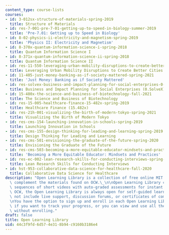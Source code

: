 ```yaml
---
content_type: course-lists
courses:
- id: 3-012sx-structure-of-materials-spring-2019
  title: Structure of Materials
- id: res-7-001-pre-7-01-getting-up-to-speed-in-biology-summer-2019
  title: 'Pre-7.01: Getting up to Speed in Biology'
- id: 8-02-physics-ii-electricity-and-magnetism-spring-2019
  title: 'Physics II: Electricity and Magnetism'
- id: 8-370x-quantum-information-science-i-spring-2018
  title: Quantum Information Science I
- id: 8-371x-quantum-information-science-ii-spring-2018
  title: Quantum Information Science II
- id: res-11-550-leveraging-urban-mobility-disruptions-to-create-better-cities-spring-2021
  title: Leveraging Urban Mobility Disruptions to Create Better Cities
- id: 11-405-just-money-banking-as-if-society-mattered-spring-2021
  title: 'Just Money: Banking as if Society Mattered'
- id: res-solvex-business-and-impact-planning-for-social-enterprises-0-solvex-summer-2021
  title: Business and Impact Planning for Social Enterprises (0.SolveX)
- id: 15-480x-the-science-and-business-of-biotechnology-fall-2021
  title: The Science and Business of Biotechnology
- id: res-15-005-healthcare-finance-15-482x-spring-2019
  title: Healthcare Finance (15.482x)
- id: res-21h-001-visualizing-the-birth-of-modern-tokyo-spring-2021
  title: Visualizing the Birth of Modern Tokyo
- id: res-cms-154-launching-innovation-in-schools-spring-2019
  title: Launching Innovation in Schools
- id: res-cms-155-design-thinking-for-leading-and-learning-spring-2019
  title: Design Thinking for Leading and Learning
- id: res-cms-501-envisioning-the-graduate-of-the-future-spring-2020
  title: Envisioning the Graduate of the Future
- id: res-cms-503-becoming-a-more-equitable-educator-mindsets-and-practices-spring-2020
  title: 'Becoming a More Equitable Educator: Mindsets and Practices'
- id: res-ec-002-lean-research-skills-for-conducting-interviews-spring-2021
  title: Lean Research Skills for Conducting Interviews
- id: hst-953-collaborative-data-science-for-healthcare-fall-2020
  title: Collaborative Data Science for Healthcare
description: "Open Learning Library is a collection of free online MIT courses that\
  \ complement the materials found on OCW.\_\n\nOpen Learning Library courses feature\
  \ sequences of short videos with auto-graded assessments for instant feedback. Like\
  \ OCW, the Open Learning Library is always open for self-guided learning, and does\
  \ not include live support, discussion forums, or certificates of completion.\_\n\
  \nYou have the option to sign up and enroll in each Open Learning Library course\
  \ if you want to track your progress, or you can view and use all the materials\
  \ without enrolling."
draft: false
title: Open Learning Library
uid: 44c3f9fd-6d57-4e31-8b94-c9160b3186e4
---
```

